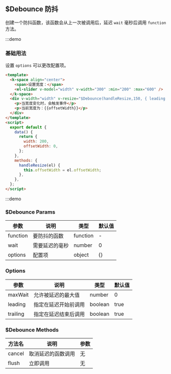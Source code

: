 ## \$Debounce 防抖

创建一个防抖函数，该函数会从上一次被调用后，延迟 `wait` 毫秒后调用 `function` 方法。

:::demo

### 基础用法

设置 `options` 可以更改配置项。

```html
<template>
  <k-space align="center">
    <span>设置宽度：</span>
    <el-slider v-model="width" v-width="300" :min="200" :max="600" />
  </k-space>
  <div v-width="width" v-resize="$Debounce(handleResize,150, { leading: false })">
    <p>当宽度变化时，会触发事件</p>
    <p>当前宽度为：{{offsetWidth}}</p>
  </div>
</template>
<script>
  export default {
    data() {
      return {
        width: 200,
        offsetWidth: 0,
      };
    },
    methods: {
      handleResize(el) {
        this.offsetWidth = el.offsetWidth;
      },
    },
  };
</script>
```

:::demo

### \$Debounce Params

| 参数     | 说明           | 类型     | 默认值 |
| -------- | -------------- | -------- | ------ |
| function | 要防抖的函数   | function | -      |
| wait     | 需要延迟的毫秒 | number   | 0      |
| options  | 配置项         | object   | {}     |

### Options

| 参数     | 说明                 | 类型    | 默认值 |
| -------- | -------------------- | ------- | ------ |
| maxWait  | 允许被延迟的最大值   | number  | 0      |
| leading  | 指定在延迟开始前调用 | boolean | true   |
| trailing | 指定在延迟结束后调用 | boolean | true   |

### \$Debounce Methods

| 方法名 | 说明               | 参数 |
| ------ | ------------------ | ---- |
| cancel | 取消延迟的函数调用 | 无   |
| flush  | 立即调用           | 无   |
